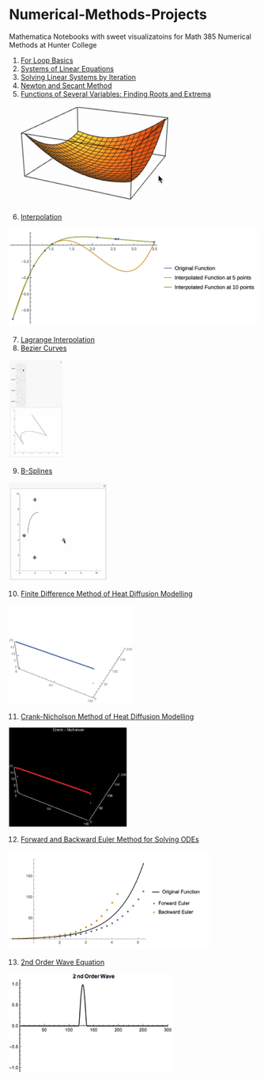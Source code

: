 # Numerical-Methods-Projects
Mathematica Notebooks with sweet visualizatoins for Math 385 Numerical Methods at Hunter College

1. [For Loop Basics](https://www.wolframcloud.com/obj/emaad.khwaja83/Published/For%20Loop%20Basics.nb)
2. [Systems of Linear Equations](https://www.wolframcloud.com/obj/emaad.khwaja83/Published/System%20of%20Linear%20Equations.nb)
3. [Solving Linear Systems by Iteration](https://www.wolframcloud.com/obj/emaad.khwaja83/Published/Solving-Linear-Systems-by-Iteration.nb)
4. [Newton and Secant Method](https://www.wolframcloud.com/obj/emaad.khwaja83/Published/Newton%20and%20Secant%20Method.nb)
5. [Functions of Several Variables: Finding Roots and Extrema](https://www.wolframcloud.com/obj/emaad.khwaja83/Published/Functions%20of%20Several%20Variables-%20Finding%20Roots%20and%20Extrema%20-%2003_13_16.nb)


<img src="https://github.com/EmaadKhwaja/Numerical-Methods-Projects/blob/master/Animated%20Visualizations/finding-roots.gif?raw=true" height="200">

6. [Interpolation](https://www.wolframcloud.com/obj/emaad.khwaja83/Published/Interpolation%20-%2003_21_16.nb)

<img src="https://github.com/EmaadKhwaja/Numerical-Methods-Projects/blob/master/Animated%20Visualizations/interpolation.jpg?raw=true" height="200">


7. [Lagrange Interpolation](https://www.wolframcloud.com/obj/emaad.khwaja83/Published/Lagrange%20Interpolation%20-%2003-28-16.nb)
8. [Bezier Curves](https://www.wolframcloud.com/obj/emaad.khwaja83/Published/Bezier%20Curves%20-%2004_04_16.nb)

<img src="https://github.com/EmaadKhwaja/Numerical-Methods-Projects/blob/master/Animated%20Visualizations/bezier.gif?raw=true" height="200">

9. [B-Splines](https://www.wolframcloud.com/obj/emaad.khwaja83/Published/B-Splines%20-%2004_06_16.nb)

<img src="https://github.com/EmaadKhwaja/Numerical-Methods-Projects/blob/master/Animated%20Visualizations/bsplines.gif?raw=true" height="200">

10. [Finite Difference Method of Heat Diffusion Modelling](https://www.wolframcloud.com/obj/emaad.khwaja83/Published/FDM%20-%2004_21_16.nb)

<img src="https://github.com/EmaadKhwaja/Numerical-Methods-Projects/blob/master/Animated%20Visualizations/FDM%20Visualization.gif?raw=true" height="200">

11. [Crank-Nicholson Method of Heat Diffusion Modelling](https://www.wolframcloud.com/obj/emaad.khwaja83/Published/Crank-Nicholson%20-%2005_06_16.nb)

<img src="https://github.com/EmaadKhwaja/Numerical-Methods-Projects/blob/master/Animated%20Visualizations/Crank-Nicholson%20Visualization.gif?raw=true" height="200">

12. [Forward and Backward Euler Method for Solving ODEs](https://www.wolframcloud.com/obj/emaad.khwaja83/Published/Forward%20Euler%20and%20Backward%20Euler%20-%2005_09_16.nb)

<img src="https://github.com/EmaadKhwaja/Numerical-Methods-Projects/blob/master/Animated%20Visualizations/euler.jpg?raw=true" height="200">

13. [2nd Order Wave Equation](https://www.wolframcloud.com/obj/emaad.khwaja83/Published/2nd%20Order%20Wave%20Equation%20-%2005_23_16.nb)

<img src="https://github.com/EmaadKhwaja/Numerical-Methods-Projects/blob/master/Animated%20Visualizations/2nd%20Order%20Wave%20Visualization.gif?raw=true" height="200">
